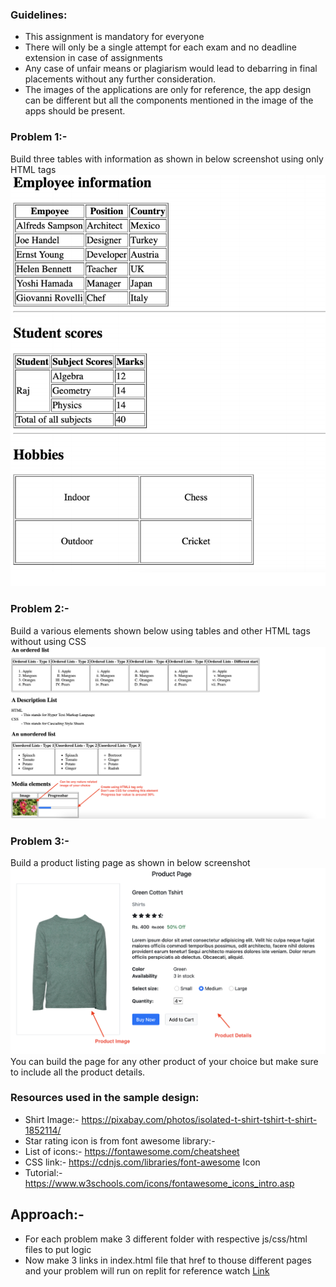 ### Guidelines:
* This assignment is mandatory for everyone
* There will only be a single attempt for each exam and no deadline extension in case of assignments
*  Any case of unfair means or plagiarism would lead to debarring in final placements without any further consideration.
* The images of the applications are only for reference, the app design can be different but all the components mentioned in the image of the apps should be present.

### Problem 1:-
Build three tables with information as shown in below screenshot using only HTML tags
![image](Resources/image.png)
### Problem 2:-
Build a various elements shown below using tables and other HTML tags without using CSS
![image](Resources/image_2.png)
### Problem 3:-
Build a product listing page as shown in below screenshot
![image](Resources/image_3.png)
You can build the page for any other product of your choice but make sure to include
all the product details.
### Resources used in the sample design: 
* Shirt Image:- https://pixabay.com/photos/isolated-t-shirt-tshirt-t-shirt-1852114/
* Star rating icon is from font awesome library:-
* List of icons:- https://fontawesome.com/cheatsheet
* CSS link:- https://cdnjs.com/libraries/font-awesome Icon
* Tutorial:- https://www.w3schools.com/icons/fontawesome_icons_intro.asp

## Approach:-

* For each problem make 3 different folder with respective js/css/html files to put logic
* Now make 3 links in index.html file that href to thouse different pages and your problem will run on replit
for reference watch [Link](https://www.youtube.com/watch?v=SHjKyQZ6wo8)